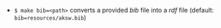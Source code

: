 * ``` $ make bib=<path> ``` converts a provided *bib* file into a *rdf* file (default: ``` bib=resources/aksw.bib ```)

